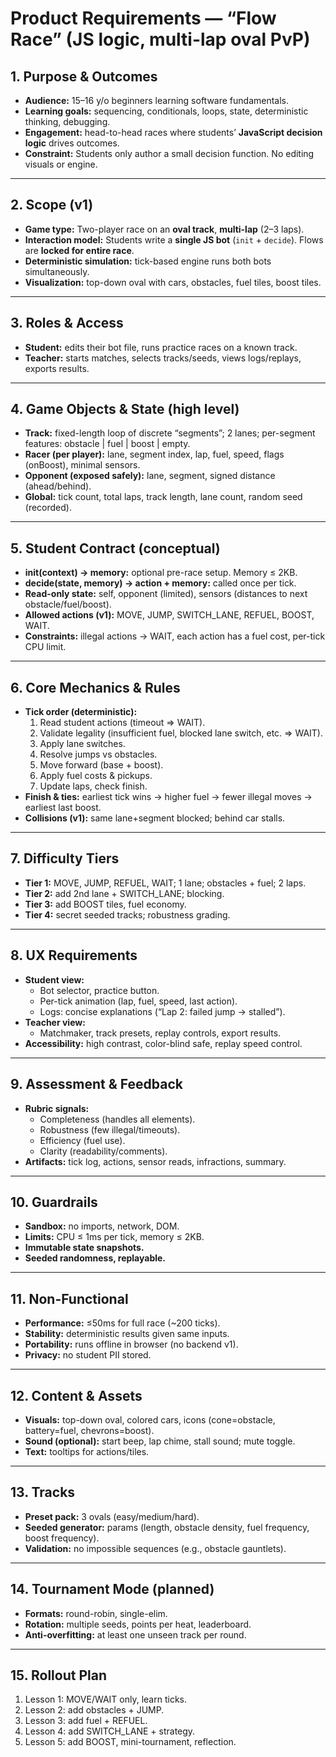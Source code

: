 # Product Requirements — “Flow Race” (JS logic, multi-lap oval PvP)

## 1. Purpose & Outcomes
- **Audience:** 15–16 y/o beginners learning software fundamentals.
- **Learning goals:** sequencing, conditionals, loops, state, deterministic thinking, debugging.
- **Engagement:** head-to-head races where students’ **JavaScript decision logic** drives outcomes.
- **Constraint:** Students only author a small decision function. No editing visuals or engine.

---

## 2. Scope (v1)
- **Game type:** Two-player race on an **oval track**, **multi-lap** (2–3 laps).
- **Interaction model:** Students write a **single JS bot** (`init` + `decide`). Flows are **locked for entire race**.
- **Deterministic simulation:** tick-based engine runs both bots simultaneously.
- **Visualization:** top-down oval with cars, obstacles, fuel tiles, boost tiles.

---

## 3. Roles & Access
- **Student:** edits their bot file, runs practice races on a known track.
- **Teacher:** starts matches, selects tracks/seeds, views logs/replays, exports results.

---

## 4. Game Objects & State (high level)
- **Track:** fixed-length loop of discrete “segments”; 2 lanes; per-segment features: obstacle | fuel | boost | empty.
- **Racer (per player):** lane, segment index, lap, fuel, speed, flags (onBoost), minimal sensors.
- **Opponent (exposed safely):** lane, segment, signed distance (ahead/behind).
- **Global:** tick count, total laps, track length, lane count, random seed (recorded).

---

## 5. Student Contract (conceptual)
- **init(context) → memory:** optional pre-race setup. Memory ≤ 2KB.
- **decide(state, memory) → action + memory:** called once per tick.
- **Read-only state:** self, opponent (limited), sensors (distances to next obstacle/fuel/boost).
- **Allowed actions (v1):** MOVE, JUMP, SWITCH_LANE, REFUEL, BOOST, WAIT.
- **Constraints:** illegal actions → WAIT, each action has a fuel cost, per-tick CPU limit.

---

## 6. Core Mechanics & Rules
- **Tick order (deterministic):**
  1. Read student actions (timeout ⇒ WAIT).
  2. Validate legality (insufficient fuel, blocked lane switch, etc. ⇒ WAIT).
  3. Apply lane switches.
  4. Resolve jumps vs obstacles.
  5. Move forward (base + boost).
  6. Apply fuel costs & pickups.
  7. Update laps, check finish.
- **Finish & ties:** earliest tick wins → higher fuel → fewer illegal moves → earliest last boost.
- **Collisions (v1):** same lane+segment blocked; behind car stalls.

---

## 7. Difficulty Tiers
- **Tier 1:** MOVE, JUMP, REFUEL, WAIT; 1 lane; obstacles + fuel; 2 laps.
- **Tier 2:** add 2nd lane + SWITCH_LANE; blocking.
- **Tier 3:** add BOOST tiles, fuel economy.
- **Tier 4:** secret seeded tracks; robustness grading.

---

## 8. UX Requirements
- **Student view:**
  - Bot selector, practice button.
  - Per-tick animation (lap, fuel, speed, last action).
  - Logs: concise explanations (“Lap 2: failed jump → stalled”).
- **Teacher view:**
  - Matchmaker, track presets, replay controls, export results.
- **Accessibility:** high contrast, color-blind safe, replay speed control.

---

## 9. Assessment & Feedback
- **Rubric signals:**
  - Completeness (handles all elements).
  - Robustness (few illegal/timeouts).
  - Efficiency (fuel use).
  - Clarity (readability/comments).
- **Artifacts:** tick log, actions, sensor reads, infractions, summary.

---

## 10. Guardrails
- **Sandbox:** no imports, network, DOM.
- **Limits:** CPU ≤ 1ms per tick, memory ≤ 2KB.
- **Immutable state snapshots.**
- **Seeded randomness, replayable.**

---

## 11. Non-Functional
- **Performance:** ≤50ms for full race (~200 ticks).
- **Stability:** deterministic results given same inputs.
- **Portability:** runs offline in browser (no backend v1).
- **Privacy:** no student PII stored.

---

## 12. Content & Assets
- **Visuals:** top-down oval, colored cars, icons (cone=obstacle, battery=fuel, chevrons=boost).
- **Sound (optional):** start beep, lap chime, stall sound; mute toggle.
- **Text:** tooltips for actions/tiles.

---

## 13. Tracks
- **Preset pack:** 3 ovals (easy/medium/hard).
- **Seeded generator:** params (length, obstacle density, fuel frequency, boost frequency).
- **Validation:** no impossible sequences (e.g., obstacle gauntlets).

---

## 14. Tournament Mode (planned)
- **Formats:** round-robin, single-elim.
- **Rotation:** multiple seeds, points per heat, leaderboard.
- **Anti-overfitting:** at least one unseen track per round.

---

## 15. Rollout Plan
1. Lesson 1: MOVE/WAIT only, learn ticks.
2. Lesson 2: add obstacles + JUMP.
3. Lesson 3: add fuel + REFUEL.
4. Lesson 4: add SWITCH_LANE + strategy.
5. Lesson 5: add BOOST, mini-tournament, reflection.
